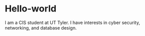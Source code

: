 # Hello-world
I am a CIS student at UT Tyler. I have interests in cyber security, networking, and database design.
